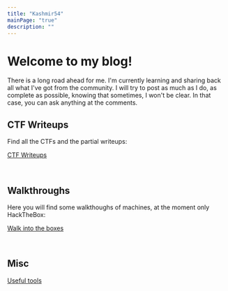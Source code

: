 ```yaml
---
title: "Kashmir54"
mainPage: "true"
description: ""
---
```


# Welcome to my blog!

There is a long road ahead for me. I'm currently learning and sharing back all what I've got from the community.
I will try to post as much as I do, as complete as possible, knowing that sometimes, I won't be clear. In that case, you can ask anything at the comments.


## CTF Writeups

Find all the CTFs and the partial writeups:

[CTF Writeups](/ctfs)

</br>

## Walkthroughs

Here you will find some walkthoughs of machines, at the moment only HackTheBox:

[Walk into the boxes](/walkthroughs)

<script src="https://www.hackthebox.eu/badge/365669"></script>

</br>

## Misc

[Useful tools](/misc)